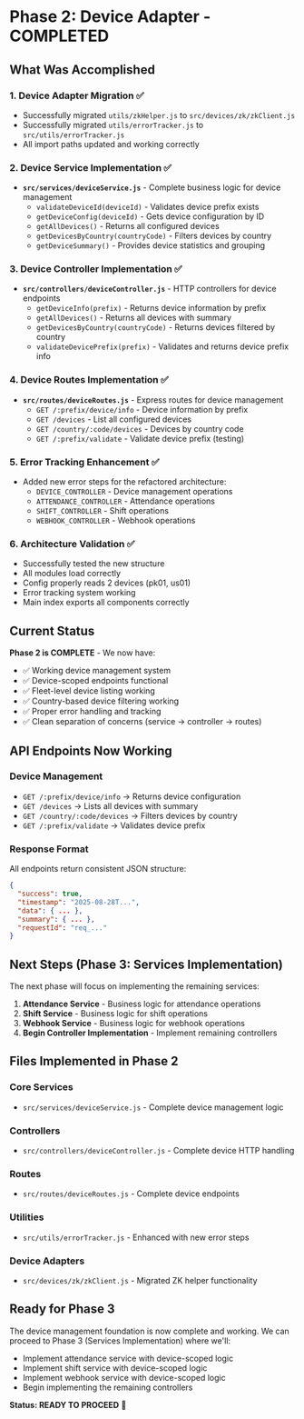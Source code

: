 # Phase 2: Device Adapter - COMPLETED

## What Was Accomplished

### 1. Device Adapter Migration ✅
- Successfully migrated `utils/zkHelper.js` to `src/devices/zk/zkClient.js`
- Successfully migrated `utils/errorTracker.js` to `src/utils/errorTracker.js`
- All import paths updated and working correctly

### 2. Device Service Implementation ✅
- **`src/services/deviceService.js`** - Complete business logic for device management
  - `validateDeviceId(deviceId)` - Validates device prefix exists
  - `getDeviceConfig(deviceId)` - Gets device configuration by ID
  - `getAllDevices()` - Returns all configured devices
  - `getDevicesByCountry(countryCode)` - Filters devices by country
  - `getDeviceSummary()` - Provides device statistics and grouping

### 3. Device Controller Implementation ✅
- **`src/controllers/deviceController.js`** - HTTP controllers for device endpoints
  - `getDeviceInfo(prefix)` - Returns device information by prefix
  - `getAllDevices()` - Returns all devices with summary
  - `getDevicesByCountry(countryCode)` - Returns devices filtered by country
  - `validateDevicePrefix(prefix)` - Validates and returns device prefix info

### 4. Device Routes Implementation ✅
- **`src/routes/deviceRoutes.js`** - Express routes for device management
  - `GET /:prefix/device/info` - Device information by prefix
  - `GET /devices` - List all configured devices
  - `GET /country/:code/devices` - Devices by country code
  - `GET /:prefix/validate` - Validate device prefix (testing)

### 5. Error Tracking Enhancement ✅
- Added new error steps for the refactored architecture:
  - `DEVICE_CONTROLLER` - Device management operations
  - `ATTENDANCE_CONTROLLER` - Attendance operations
  - `SHIFT_CONTROLLER` - Shift operations
  - `WEBHOOK_CONTROLLER` - Webhook operations

### 6. Architecture Validation ✅
- Successfully tested the new structure
- All modules load correctly
- Config properly reads 2 devices (pk01, us01)
- Error tracking system working
- Main index exports all components correctly

## Current Status

**Phase 2 is COMPLETE** - We now have:
- ✅ Working device management system
- ✅ Device-scoped endpoints functional
- ✅ Fleet-level device listing working
- ✅ Country-based device filtering working
- ✅ Proper error handling and tracking
- ✅ Clean separation of concerns (service → controller → routes)

## API Endpoints Now Working

### Device Management
- `GET /:prefix/device/info` → Returns device configuration
- `GET /devices` → Lists all devices with summary
- `GET /country/:code/devices` → Filters devices by country
- `GET /:prefix/validate` → Validates device prefix

### Response Format
All endpoints return consistent JSON structure:
```json
{
  "success": true,
  "timestamp": "2025-08-28T...",
  "data": { ... },
  "summary": { ... },
  "requestId": "req_..."
}
```

## Next Steps (Phase 3: Services Implementation)

The next phase will focus on implementing the remaining services:

1. **Attendance Service** - Business logic for attendance operations
2. **Shift Service** - Business logic for shift operations  
3. **Webhook Service** - Business logic for webhook operations
4. **Begin Controller Implementation** - Implement remaining controllers

## Files Implemented in Phase 2

### Core Services
- `src/services/deviceService.js` - Complete device management logic

### Controllers
- `src/controllers/deviceController.js` - Complete device HTTP handling

### Routes
- `src/routes/deviceRoutes.js` - Complete device endpoints

### Utilities
- `src/utils/errorTracker.js` - Enhanced with new error steps

### Device Adapters
- `src/devices/zk/zkClient.js` - Migrated ZK helper functionality

## Ready for Phase 3

The device management foundation is now complete and working. We can proceed to Phase 3 (Services Implementation) where we'll:
- Implement attendance service with device-scoped logic
- Implement shift service with device-scoped logic
- Implement webhook service with device-scoped logic
- Begin implementing the remaining controllers

**Status: READY TO PROCEED** 🚀
